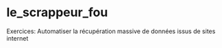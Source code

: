 # le_scrappeur_fou
Exercices: Automatiser la récupération massive de données issus de sites internet
